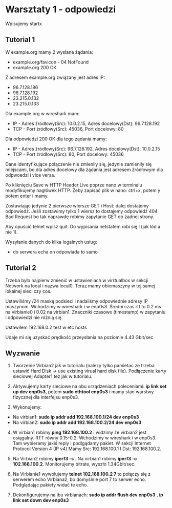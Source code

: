 # Warsztaty 1 - odpowiedzi

Wpisujemy startx
## Tutorial 1
W example.org mamy 2 wysłane żądania:
- example.org/favicon - 04 NotFound
- example.org 200 OK

Z adresem example.org związany jest adres IP: 
- 96.7.128.186
- 96.7.128.192
- 23.215.0.132
- 23.215.0.133

Dla example.org w wireshark mam:
- IP - Adres źródłowy(Src): 10.0.2.15, Adres docelowy(Dst): 96.7.128.192
- TCP - Port źródłowy(Src): 45036, Port docelowy: 80


Dla odpowiedzi 200 OK dla tego żądania mamy:
- IP - Adres źródłowy(Src): 96.7.128.192, Adres docelowy(Dst): 10.0.2.15
- TCP - Port źródłowy(Src): 80, Port docelowy: 45036

Dane identyfikujące połączenie nie zmieniły się, jedynie zamieniły się miejscami, bo dla adres docelowy dla żądania jest adresem źródłowym dla odpwoedzi i vice versa.


Po kliknięciu Save w HTTP Header Live poprze nano w terminalu modyfikujemy nagłówek HTTP. Żeby zapisać plik w nano: ctrl+x, potem y potem enter i mamy.

Zostawiając jedynie 2 pierwsze wiersze GET i Host: dalej dostajemy odpowiedź.
Jeśli zostawimy tylko 1 wiersz to dostajemy odpowiedź 404 Bad Request bo tak naprawdę robimy zapytanie GET do żadnej strony.

Aby opuścić telnet wpisz quit. Do wypisania netstatem robi się l (jak lód a nie 1).

Wysyłanie danych do kilka logalnych usług:
- do serwera echa on odpowiada to samo

## Tutorial 2
Trzeba było najpierw zmienić w ustawieniach w virrtualbox w sekcji Network na local i nazwa local0. Teraz mamy obiemaszyny w tej samej lokalnej sieci czy cos.

Ustawiliśmy /24 maskę podsieci i nadaliśmy odpowiednie adresy IP maszynom.
Wchodzimy w wireshark i w enp0s3. 
Średni czas rtt to 0.2 ms na virbianie0 i 0.02 na virbian1. Znaczniki czasowe (timestamp) w zapytaniu i odpowiedzi nie różnią się.

Ustawiłem 192.168.0.2 test w etc hosts  

Udaje mi się uzyskać prędkość przeysłania na poziomie 4.43 Gbit/sec


## Wyzwanie
1. Tworzenie Virbian2 jak w tutorialu (nalezy tylko pamietac ze trzeba ustawić Hard Disk -> use existing virual hard disk file). Podłączenie karty sieciowej Adapter1 też jak w tutorialu.

2. Aktywujemy karty sieciowe na obu urządzeniach poleceniami:  **ip link set up dev enp0s3**, potem **sudo ethtool enp0s3** i mamy stan warstwy fizycznej dla interfejsu enp0s3.

3. Wykonujemy:
- Na virbian1: **sudo ip addr add 192.168.100.1/24 dev enp0s3**
- Na virbian2: **sudo ip addr add 192.168.100.2/24 dev enp0s3**

4. W virbian1 robimy **ping 192.168.100.2** i widzimy że virbian2 jest osiągalny. RTT równy 0.15-0.2. Wchodzimy w wireshark i w enp0s3. Tam wybieramy jakiś reply i podlgądamy pakiet. W sekcji Internet Protocol Version 4 (IP v4) Mamy Src: 192.168.100.1 I Dst: 192.168.100.2. 

5. Na Virbian2 robimy **iperf3 -s** . Na virbian1 robimy **iperf3 -c 102.168.100.2**. Monitorujemy bitrate, wyszło 1.34Gbit/sec.

6. Na Virbianie1 wywołujemy **telnet 102.168.100.2 7** to połączy się z serwerem echo Virbiana2, bo domyślnie port 7 to serwer echo. Podglądając pakiety widać te echo. 

7. Dekonfigurujemy na ibu virbianach: **sudo ip addr flush dev enp0s3** , **ip link set down dev enp0s3**